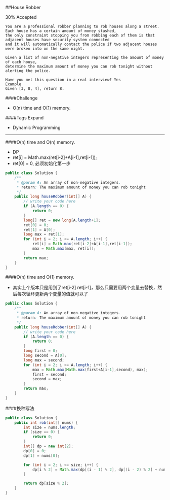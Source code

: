 ##House Robber

30% Accepted

	You are a professional robber planning to rob houses along a street.
    Each house has a certain amount of money stashed,
    the only constraint stopping you from robbing each of them is that adjacent houses have security system connected
    and it will automatically contact the police if two adjacent houses were broken into on the same night.

	Given a list of non-negative integers representing the amount of money of each house,
    determine the maximum amount of money you can rob tonight without alerting the police.

	Have you met this question in a real interview? Yes
	Example
	Given [3, 8, 4], return 8.

####Challenge
- O(n) time and O(1) memory.

####Tags Expand
- Dynamic Programming

----

####O(n) time and O(n) memory.
- DP
- ret[i] = Math.max(ret[i-2]+A[i-1],ret[i-1]);
- ret[0] = 0, 必须初始化第一步

```java
public class Solution {
    /**
     * @param A: An array of non-negative integers.
     * return: The maximum amount of money you can rob tonight
     */
    public long houseRobber(int[] A) {
        // write your code here
        if (A.length == 0) {
            return 0;
        }
        long[] ret = new long[A.length+1];
        ret[0] = 0;
        ret[1] = A[0];
        long max = ret[1];
        for (int i = 2; i <= A.length; i++) {
            ret[i] = Math.max(ret[i-2]+A[i-1],ret[i-1]);
            max = Math.max(max, ret[i]);
        }
        return max;
    }
}

```

####O(n) time and O(1) memory.
- 其实上个版本只是用到了ret[i-2] ret[i-1]，那么只需要用两个变量去替换，然后每次循环更新两个变量的值就可以了

```java
public class Solution {
    /**
     * @param A: An array of non-negative integers.
     * return: The maximum amount of money you can rob tonight
     */
    public long houseRobber(int[] A) {
        // write your code here
        if (A.length == 0) {
            return 0;
        }
        long first = 0;
        long second = A[0];
        long max = second;
        for (int i = 2; i <= A.length; i++) {
            max = Math.max(Math.max(first+A[i-1],second), max);
            first = second;
            second = max;
        }
        return max;
    }
}

```
####换种写法
```java
public class Solution {
    public int rob(int[] nums) {
        int size = nums.length;
        if (size == 0) {
            return 0;
        }
        int[] dp = new int[2];
        dp[0] = 0;
        dp[1] = nums[0];

        for (int i = 2; i <= size; i++) {
            dp[i % 2] = Math.max(dp[(i - 1) % 2], dp[(i - 2) % 2] + nums[i - 1]);
        }

        return dp[size % 2];
    }
}
```
